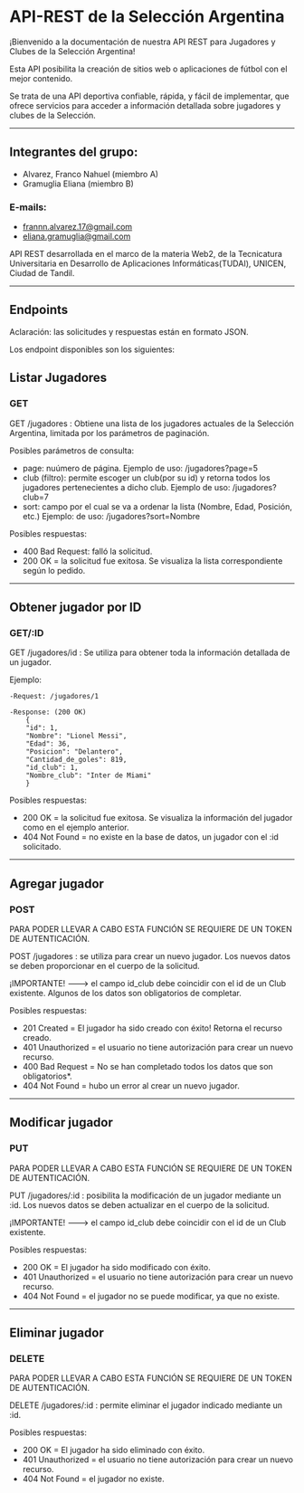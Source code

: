 # API-REST de la Selección Argentina

¡Bienvenido a la documentación de nuestra API REST para Jugadores y Clubes de la Selección Argentina!

Esta API posibilita la creación de sitios web o aplicaciones de fútbol con el mejor contenido.

Se trata de una API deportiva confiable, rápida, y fácil de implementar, que ofrece servicios para acceder a información detallada sobre jugadores y clubes de la Selección.

---------

## Integrantes del grupo:
- Alvarez, Franco Nahuel (miembro A)
- Gramuglia Eliana (miembro B)

### E-mails:
- frannn.alvarez.17@gmail.com
- eliana.gramuglia@gmail.com


API REST desarrollada en el marco de la materia Web2, de la Tecnicatura Universitaria en Desarrollo de Aplicaciones Informáticas(TUDAI), UNICEN, Ciudad de Tandil.


---------

## Endpoints

Aclaración: las solicitudes y respuestas están en formato JSON.

Los endpoint disponibles son los siguientes:



## Listar Jugadores

### GET

GET /jugadores : Obtiene una lista de los jugadores actuales de la Selección Argentina, limitada por los parámetros de paginación.

Posibles parámetros de consulta:
- page: nuúmero de página. 
Ejemplo de uso: /jugadores?page=5
- club (filtro): permite escoger un club(por su id) y retorna todos los jugadores pertenecientes a dicho club.
Ejemplo de uso: /jugadores?club=7
- sort: campo por el cual se va a ordenar la lista (Nombre, Edad, Posición, etc.)
Ejemplo: de uso: /jugadores?sort=Nombre

Posibles respuestas:
- 400 Bad Request: falló la solicitud.
- 200 OK = la solicitud fue exitosa. Se visualiza la lista correspondiente según lo pedido.

---------

## Obtener jugador por ID

### GET/:ID

GET /jugadores/id : Se utiliza para obtener toda la información detallada de un jugador.

Ejemplo:

    -Request: /jugadores/1

    -Response: (200 OK)
        {
        "id": 1,
        "Nombre": "Lionel Messi",
        "Edad": 36,
        "Posicion": "Delantero",
        "Cantidad_de_goles": 819,
        "id_club": 1,
        "Nombre_club": "Inter de Miami"
        }

Posibles respuestas:
- 200 OK = la solicitud fue exitosa. Se visualiza la información del jugador como en el ejemplo anterior.
- 404 Not Found = no existe en la base de datos, un jugador con el :id solicitado. 

---------

## Agregar jugador

### POST

PARA PODER LLEVAR A CABO ESTA FUNCIÓN SE REQUIERE DE UN TOKEN DE AUTENTICACIÓN.

POST /jugadores : se utiliza para crear un nuevo jugador. Los nuevos datos se deben proporcionar en el cuerpo de la solicitud.
    
¡IMPORTANTE! --->  el campo id_club debe coincidir con el id de un Club existente.
Algunos de los datos son obligatorios de completar.

Posibles respuestas:
- 201 Created = El jugador ha sido creado con éxito! Retorna el recurso creado.
- 401 Unauthorized = el usuario no tiene autorización para crear un nuevo recurso.
- 400 Bad Request = No se han completado todos los datos que son obligatorios*.
- 404 Not Found = hubo un error al crear un nuevo jugador.


---------

## Modificar jugador

### PUT

PARA PODER LLEVAR A CABO ESTA FUNCIÓN SE REQUIERE DE UN TOKEN DE AUTENTICACIÓN.

PUT /jugadores/:id : posibilita la modificación de un jugador mediante un :id. Los nuevos datos se deben actualizar en el cuerpo de la solicitud.

¡IMPORTANTE! --->  el campo id_club debe coincidir con el id de un Club existente.


Posibles respuestas:
- 200 OK = El jugador ha sido modificado con éxito.
- 401 Unauthorized = el usuario no tiene autorización para crear un nuevo recurso.
- 404 Not Found = el jugador no se puede modificar, ya que no existe.


---------

## Eliminar jugador

### DELETE

PARA PODER LLEVAR A CABO ESTA FUNCIÓN SE REQUIERE DE UN TOKEN DE AUTENTICACIÓN.

DELETE /jugadores/:id : permite eliminar el jugador indicado mediante un :id.


Posibles respuestas:
- 200 OK = El jugador ha sido eliminado con éxito.
- 401 Unauthorized = el usuario no tiene autorización para crear un nuevo recurso.
- 404 Not Found = el jugador no existe.



